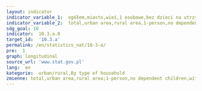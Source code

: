```yaml
---
layout: indicator
indicator_variable_1:  ogółem,miasto,wieś,1 osobowe,bez dzieci na utrzymaniu,z dziećmi na utrzymaniu ogółem,z 1 dzieckiem,z 2 dzieci,z 3 i więcej dzieci,samotnych rodziców z dziećmi na utrzymaniu
indicator_variable_2:  total,urban area,rural area,1-person,no dependent children,with dependent children,with 1 child,with 2 children,with 3 or more children,single parents with dependent children
sdg_goal: 10
indicator:  10.3.a.0
target_id:  '10.3.a'
permalink: /en/statistics_nat/10-3-a/
pre:  1
graph: longitudinal
source_url: 'www.stat.gov.pl'
lang:  en
kategorie:  urban/rural,By type of household
zmienne: total,urban area,rural area;1-person,no dependent children,with dependent children,with 1 child,with 2 children,with 3 or more children,single parents with dependent children
---
```

